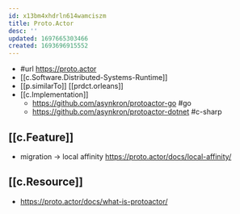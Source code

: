 ```yaml
---
id: x13bm4xhdrln614wamciszm
title: Proto.Actor
desc: ''
updated: 1697665303466
created: 1693696915552
---
```


- #url https://proto.actor
- [[c.Software.Distributed-Systems-Runtime]]
- [[p.similarTo]] [[prdct.orleans]]
- [[c.Implementation]]
  -  https://github.com/asynkron/protoactor-go #go 
  -  https://github.com/asynkron/protoactor-dotnet #c-sharp

## [[c.Feature]]

- migration -> local affinity https://proto.actor/docs/local-affinity/

## [[c.Resource]]

- https://proto.actor/docs/what-is-protoactor/
